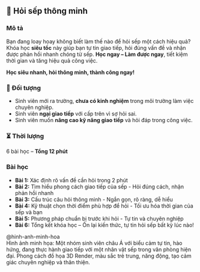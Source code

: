 ## 📌 Hỏi sếp thông minh  

### Mô tả  
Bạn đang loay hoay không biết làm thế nào để hỏi sếp một cách hiệu quả? Khóa học **siêu tốc** này giúp bạn tự tin giao tiếp, hỏi đúng vấn đề và nhận được phản hồi nhanh chóng từ sếp. **Học ngay – Làm được ngay**, tiết kiệm thời gian và tăng hiệu quả công việc.  

**Học siêu nhanh, hỏi thông minh, thành công ngay!**  

### 🎯 Đối tượng  
- Sinh viên mới ra trường, **chưa có kinh nghiệm** trong môi trường làm việc chuyên nghiệp.  
- Sinh viên **ngại giao tiếp** với cấp trên vì sợ hỏi sai.  
- Sinh viên muốn **nâng cao kỹ năng giao tiếp** và hỏi đáp trong công việc.  

### ⏳ Thời lượng  
6 bài học – **Tổng 12 phút**  

### Bài học  
- **Bài 1:** Xác định rõ vấn đề cần hỏi trong 2 phút  
- **Bài 2:** Tìm hiểu phong cách giao tiếp của sếp - Hỏi đúng cách, nhận phản hồi nhanh  
- **Bài 3:** Cấu trúc câu hỏi thông minh - Ngắn gọn, rõ ràng, dễ hiểu  
- **Bài 4:** Kỹ thuật chọn thời điểm phù hợp để hỏi - Tối ưu hóa thời gian của sếp và bạn  
- **Bài 5:** Phương pháp chuẩn bị trước khi hỏi - Tự tin và chuyên nghiệp  
- **Bài 6:** Tổng kết khóa học – Ôn lại kiến thức, tự tin hỏi sếp bất kỳ lúc nào!  

@hinh-anh-minh-hoa  
Hình ảnh minh họa: Một nhóm sinh viên châu Á với biểu cảm tự tin, hào hứng, đang thực hành giao tiếp với một nhân vật sếp trong văn phòng hiện đại. Phong cách đồ họa 3D Render, màu sắc trẻ trung, năng động, tạo cảm giác chuyên nghiệp và thân thiện.
